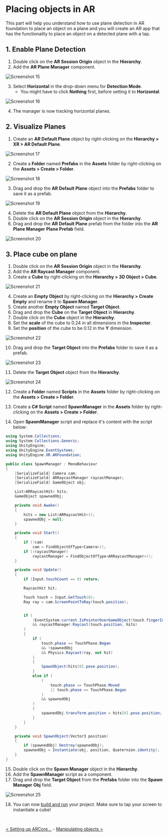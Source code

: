# Placing objects in AR
This part will help you understand how to use plane detection in AR foundation to place an object on a plane and you will create an AR app that has the functionality to place an object on a detected plane with a tap.

## 1. Enable Plane Detection
1. Double click on the **AR Session Origin** object in the **Hierarchy**.
2. Add the **AR Plane Manager** component.

![Screenshot 15](../res/img/screenshot-015.jpg)

3. Select **Horizontal** in the drop-down menu for **Detection Mode**.
    - You might have to click **Nothing** first, before setting it to **Horizontal**.

![Screenshot 16](../res/img/screenshot-016.jpg)

4. The manager is now tracking horizontal planes.

## 2. Visualize Planes
1. Create an **AR Default Plane** object by right-clicking on the **Hierarchy > XR > AR Default Plane**.

![Screenshot 17](../res/img/screenshot-017.jpg)

2. Create a **Folder** named **Prefabs** in the **Assets** folder by right-clicking on the **Assets > Create > Folder**.

![Screenshot 18](../res/img/screenshot-018.jpg)

3. Drag and drop the **AR Default Plane** object into the **Prefabs** folder to save it as a prefab.

![Screenshot 19](../res/img/screenshot-019.jpg)

4. Delete the **AR Default Plane** object from the **Hierarchy**.
5. Double click on the **AR Session Origin** object in the **Hierarchy**.
6. Drag and drop the **AR Default Plane** prefab from the folder into the **AR Plane Manager** **Plane Prefab** field.

![Screenshot 20](../res/img/screenshot-020.jpg)

## 3. Place cube on plane
1. Double click on the **AR Session Origin** object in the **Hierarchy**.
2. Add the **AR Raycast Manager** component.
3. Create a **Cube** by right-clicking on the **Hierarchy > 3D Object > Cube**.

![Screenshot 21](../res/img/screenshot-021.jpg)

4. Create an **Empty Object** by right-clicking on the **Hierarchy > Create Empty** and rename it to **Spawn Manager**.
5. Create another **Empty Object** named **Target Object**.
6. Drag and drop the **Cube** on the **Target Object** in **Hierarchy**.
7. Double click on the **Cube** object in the **Hierarchy**.
8. Set the **scale** of the cube to 0.24 in all dimensions in the **Inspector**.
9. Set the **position** of the cube to be 0.12 in the **Y** dimension.

![Screenshot 22](../res/img/screenshot-022.jpg)

10. Drag and drop the **Target Object** into the **Prefabs** folder to save it as a prefab.

![Screenshot 23](../res/img/screenshot-023.jpg)

11. Delete the **Target Object** object from the **Hierarchy**.

![Screenshot 24](../res/img/screenshot-024.jpg)

12. Create a **Folder** named **Scripts** in the **Assets** folder by right-clicking on the **Assets > Create > Folder**.
13. Create a **C# Script** named **SpawnManager** in the **Assets** folder by right-clicking on the **Assets > Create > Folder**.

14. Open **SpawnManager** script and replace it's content with the script below:

```cs
using System.Collections;
using System.Collections.Generic;
using UnityEngine;
using UnityEngine.EventSystems;
using UnityEngine.XR.ARFoundation;

public class SpawnManager : MonoBehaviour
{
    [SerializeField] Camera cam;
    [SerializeField] ARRaycastManager raycastManager;
    [SerializeField] GameObject obj;

    List<ARRaycastHit> hits;
    GameObject spawnedObj;

    private void Awake()
    {
        hits = new List<ARRaycastHit>();
        spawnedObj = null;
    }

    private void Start()
    {
        if (!cam)
            cam = FindObjectOfType<Camera>();
        if (!raycastManager)
            raycastManager = FindObjectOfType<ARRaycastManager>();
    }

    private void Update()
    {
        if (Input.touchCount == 0) return;

        RaycastHit hit;

        Touch touch = Input.GetTouch(0);
        Ray ray = cam.ScreenPointToRay(touch.position);


        if (
            !EventSystem.current.IsPointerOverGameObject(touch.fingerId)
            && raycastManager.Raycast(touch.position, hits)
        )
        {
            if (
                touch.phase == TouchPhase.Began
                && !spawnedObj
                && Physics.Raycast(ray, out hit)
            )
            {
                SpawnObject(hits[0].pose.position);
            }
            else if (
                (
                    touch.phase == TouchPhase.Moved
                    || touch.phase == TouchPhase.Began
                )
                && spawnedObj
            )
            {
                spawnedObj.transform.position = hits[0].pose.position;
            }
        }
    }

    private void SpawnObject(Vector3 position)
    {
        if (spawnedObj) Destroy(spawnedObj);
        spawnedObj = Instantiate(obj, position, Quaternion.identity);
    }
}
```

15. Double click on the **Spawn Manager** object in the **Hierarchy**.
16. Add the **SpawnManager** script as a component.
17. Drag and drop the **Target Object** from the **Prefabs** folder into the **Spawn Manager** **Obj** field.

![Screenshot 25](../res/img/screenshot-025.jpg)

18. You can now [build and run](building-running.md) your project. Make sure to tap your screen to instantiate a cube!

&nbsp;

[< Setting up ARCore...](setting-up.md) - [Manipulating objects >](manipulating-objects.md)